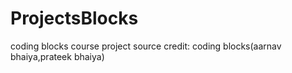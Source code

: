 # ProjectsBlocks
coding blocks course project
source credit: coding blocks(aarnav bhaiya,prateek bhaiya)
